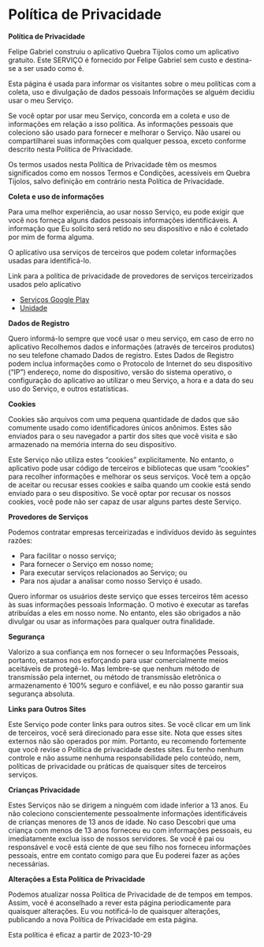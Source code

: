 # Política de Privacidade

<strong><font style="vertical-align: inherit;"><font style="vertical-align: inherit;">Política de Privacidade</font></font></strong> <p><font style="vertical-align: inherit;"><font style="vertical-align: inherit;">
                  Felipe Gabriel construiu o aplicativo Quebra Tijolos como
                  um aplicativo gratuito. Este SERVIÇO é fornecido por
                  Felipe Gabriel sem custo e destina-se a ser usado como
                  é.
                </font></font></p> <p><font style="vertical-align: inherit;"><font style="vertical-align: inherit;">
                  Esta página é usada para informar os visitantes sobre o meu
                  políticas com a coleta, uso e divulgação de dados pessoais
                  Informações se alguém decidiu usar o meu Serviço.
                </font></font></p> <p><font style="vertical-align: inherit;"><font style="vertical-align: inherit;">
                  Se você optar por usar meu Serviço, concorda em
                  a coleta e uso de informações em relação a isso
                  política. As informações pessoais que coleciono são
                  usado para fornecer e melhorar o Serviço. Não usarei ou compartilharei suas informações com
                  qualquer pessoa, exceto conforme descrito nesta Política de Privacidade.
                </font></font></p> <p><font style="vertical-align: inherit;"><font style="vertical-align: inherit;">
                  Os termos usados nesta Política de Privacidade têm os mesmos significados
                  como em nossos Termos e Condições, acessíveis em
                  Quebra Tijolos, salvo definição em contrário nesta Política de Privacidade.
                </font></font></p> <p><strong><font style="vertical-align: inherit;"><font style="vertical-align: inherit;">Coleta e uso de informações</font></font></strong></p> <p><font style="vertical-align: inherit;"><font style="vertical-align: inherit;">
                  Para uma melhor experiência, ao usar nosso Serviço, eu
                  pode exigir que você nos forneça alguns dados pessoais
                  informações identificáveis. A informação que
                  Eu solicito será retido no seu dispositivo e não é coletado por mim de forma alguma.
                </font></font></p> <div><p><font style="vertical-align: inherit;"><font style="vertical-align: inherit;">
                    O aplicativo usa serviços de terceiros que podem coletar
                    informações usadas para identificá-lo.
                  </font></font></p> <p><font style="vertical-align: inherit;"><font style="vertical-align: inherit;">
                    Link para a política de privacidade de provedores de serviços terceirizados usados
                    pelo aplicativo
                  </font></font></p> <ul><li><a href="https://www.google.com/policies/privacy/" target="_blank" rel="noopener noreferrer"><font style="vertical-align: inherit;"><font style="vertical-align: inherit;">Serviços Google Play</font></font></a></li><!----><!----><!----><!----><!----><!----><!----><!----><!----><!----><li><a href="https://unity3d.com/legal/privacy-policy" target="_blank" rel="noopener noreferrer"><font style="vertical-align: inherit;"><font style="vertical-align: inherit;">Unidade</font></font></a></li><!----><!----><!----><!----><!----><!----><!----><!----><!----><!----><!----><!----><!----><!----><!----><!----><!----></ul></div> <p><strong><font style="vertical-align: inherit;"><font style="vertical-align: inherit;">Dados de Registro</font></font></strong></p> <p><font style="vertical-align: inherit;"><font style="vertical-align: inherit;">
                  Quero informá-lo sempre que você
                  usar o meu serviço, em caso de erro no aplicativo
                  Recolhemos dados e informações (através de terceiros
                  produtos) no seu telefone chamado Dados de registro. Estes Dados de Registro podem
                  inclua informações como o Protocolo de Internet do seu dispositivo
                  (“IP”) endereço, nome do dispositivo, versão do sistema operativo, o
                  configuração do aplicativo ao utilizar o meu Serviço,
                  a hora e a data do seu uso do Serviço, e outros
                  estatísticas.
                </font></font></p> <p><strong><font style="vertical-align: inherit;"><font style="vertical-align: inherit;">Cookies</font></font></strong></p> <p><font style="vertical-align: inherit;"><font style="vertical-align: inherit;">
                  Cookies são arquivos com uma pequena quantidade de dados que são
                  comumente usado como identificadores únicos anônimos. Estes são enviados
                  para o seu navegador a partir dos sites que você visita e são
                  armazenado na memória interna do seu dispositivo.
                </font></font></p> <p><font style="vertical-align: inherit;"><font style="vertical-align: inherit;">
                  Este Serviço não utiliza estes “cookies” explicitamente. No entanto,
                  o aplicativo pode usar código de terceiros e bibliotecas que usam
                  “cookies” para recolher informações e melhorar os seus serviços.
                  Você tem a opção de aceitar ou recusar esses cookies
                  e saiba quando um cookie está sendo enviado para o seu dispositivo. Se você
                  optar por recusar os nossos cookies, você pode não ser capaz de usar alguns
                  partes deste Serviço.
                </font></font></p> <p><strong><font style="vertical-align: inherit;"><font style="vertical-align: inherit;">Provedores de Serviços</font></font></strong></p> <p><font style="vertical-align: inherit;"><font style="vertical-align: inherit;">
                  Podemos contratar empresas terceirizadas e
                  indivíduos devido às seguintes razões:
                </font></font></p> <ul><li><font style="vertical-align: inherit;"><font style="vertical-align: inherit;">Para facilitar o nosso serviço;</font></font></li> <li><font style="vertical-align: inherit;"><font style="vertical-align: inherit;">Para fornecer o Serviço em nosso nome;</font></font></li> <li><font style="vertical-align: inherit;"><font style="vertical-align: inherit;">Para executar serviços relacionados ao Serviço; ou</font></font></li> <li><font style="vertical-align: inherit;"><font style="vertical-align: inherit;">Para nos ajudar a analisar como nosso Serviço é usado.</font></font></li></ul> <p><font style="vertical-align: inherit;"><font style="vertical-align: inherit;">
                  Quero informar os usuários deste serviço
                  que esses terceiros têm acesso às suas informações pessoais
                  Informação. O motivo é executar as tarefas atribuídas a
                  eles em nosso nome. No entanto, eles são obrigados a não
                  divulgar ou usar as informações para qualquer outra finalidade.
                </font></font></p> <p><strong><font style="vertical-align: inherit;"><font style="vertical-align: inherit;">Segurança</font></font></strong></p> <p><font style="vertical-align: inherit;"><font style="vertical-align: inherit;">
                  Valorizo a sua confiança em nos fornecer o seu
                  Informações Pessoais, portanto, estamos nos esforçando para usar comercialmente
                  meios aceitáveis de protegê-lo. Mas lembre-se que nenhum método
                  de transmissão pela internet, ou método de transmissão eletrônica
                  o armazenamento é 100% seguro e confiável, e eu não posso
                  garantir sua segurança absoluta.
                </font></font></p> <p><strong><font style="vertical-align: inherit;"><font style="vertical-align: inherit;">Links para Outros Sites</font></font></strong></p> <p><font style="vertical-align: inherit;"><font style="vertical-align: inherit;">
                  Este Serviço pode conter links para outros sites. Se você clicar em
                  um link de terceiros, você será direcionado para esse site. Nota
                  que esses sites externos não são operados por mim.
                  Portanto, eu recomendo fortemente que você revise o
                  Política de privacidade destes sites. Eu tenho
                  nenhum controle e não assume nenhuma responsabilidade pelo conteúdo, nem,
                  políticas de privacidade ou práticas de quaisquer sites de terceiros
                  serviços.
                </font></font></p> <p><strong><font style="vertical-align: inherit;"><font style="vertical-align: inherit;">Crianças Privacidade</font></font></strong></p> <div><p><font style="vertical-align: inherit;"><font style="vertical-align: inherit;">
                    Estes Serviços não se dirigem a ninguém com idade inferior a 13 anos.
                    Eu não coleciono conscientemente pessoalmente
                    informações identificáveis de crianças menores de 13 anos de idade. No caso
                    Descobri que uma criança com menos de 13 anos forneceu
                    eu com informações pessoais, eu imediatamente
                    exclua isso de nossos servidores. Se você é pai ou responsável
                    e você está ciente de que seu filho nos forneceu
                    informações pessoais, entre em contato comigo para que
                    Eu poderei fazer as ações necessárias.
                  </font></font></p></div> <!----> <p><strong><font style="vertical-align: inherit;"><font style="vertical-align: inherit;">Alterações a Esta Política de Privacidade</font></font></strong></p> <p><font style="vertical-align: inherit;"><font style="vertical-align: inherit;">
                  Podemos atualizar nossa Política de Privacidade de
                  de tempos em tempos. Assim, você é aconselhado a rever esta página
                  periodicamente para quaisquer alterações. Eu vou
                  notificá-lo de quaisquer alterações, publicando a nova Política de Privacidade em
                  esta página.
                </font></font></p> <p><font style="vertical-align: inherit;"><font style="vertical-align: inherit;">Esta política é eficaz a partir de 2023-10-29</font></font></p>
